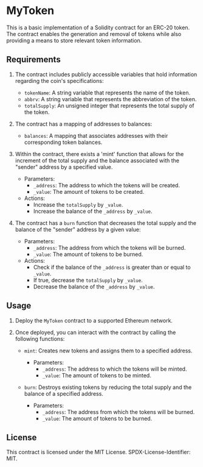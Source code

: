 # MyToken

This is a basic implementation of a Solidity contract for an ERC-20 token. The contract enables the generation and removal of tokens while also providing a means to store relevant token information.

## Requirements

1. The contract includes publicly accessible variables that hold information regarding the coin's specifications:
   - `tokenName`: A string variable that represents the name of the token.
   - `abbrv`: A string variable that represents the abbreviation of the token.
   - `totalSupply`: An unsigned integer that represents the total supply of the token.

2. The contract has a mapping of addresses to balances:
   - `balances`: A mapping that associates addresses with their corresponding token balances.

3. Within the contract, there exists a 'mint' function that allows for the increment of the total supply and the balance associated with the "sender" address by a specified value.
   - Parameters:
     - `_address`: The address to which the tokens will be created.
     - `_value`: The amount of tokens to be created.
   - Actions:
     - Increase the `totalSupply` by `_value`.
     - Increase the balance of the `_address` by `_value`.

4. The contract has a `burn` function that decreases the total supply and the balance of the "sender" address by a given value:
   - Parameters:
     - `_address`: The address from which the tokens will be burned.
     - `_value`: The amount of tokens to be burned.
   - Actions:
     - Check if the balance of the `_address` is greater than or equal to `_value`.
     - If true, decrease the `totalSupply` by `_value`.
     - Decrease the balance of the `_address` by `_value`.

## Usage

1. Deploy the `MyToken` contract to a supported Ethereum network.

2. Once deployed, you can interact with the contract by calling the following functions:

   - `mint`: Creates new tokens and assigns them to a specified address.
     - Parameters:
       - `_address`: The address to which the tokens will be minted.
       - `_value`: The amount of tokens to be minted.

   - `burn`: Destroys existing tokens by reducing the total supply and the balance of a specified address.
     - Parameters:
       - `_address`: The address from which the tokens will be burned.
       - `_value`: The amount of tokens to be burned.

## License

This contract is licensed under the MIT License. SPDX-License-Identifier: MIT.
